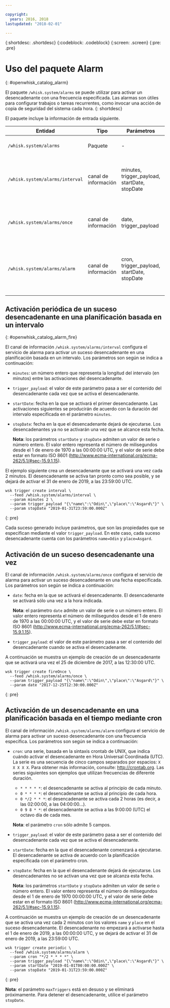 ```yaml
---

copyright:
  years: 2016, 2018
lastupdated: "2018-02-01"

---
```


{:shortdesc: .shortdesc}
{:codeblock: .codeblock}
{:screen: .screen}
{:pre: .pre}

# Uso del paquete Alarm
{: #openwhisk_catalog_alarm}

El paquete `/whisk.system/alarms` se puede utilizar para activar un desencadenante con una frecuencia especificada. Las alarmas son útiles para configurar trabajos o tareas recurrentes, como invocar una acción de copia de seguridad del sistema cada hora.
{: shortdesc}

El paquete incluye la información de entrada siguiente.

| Entidad | Tipo | Parámetros | Descripción |
| --- | --- | --- | --- |
| `/whisk.system/alarms` | Paquete | - | Utilidad de alarmas y periodicidad. |
| `/whisk.system/alarms/interval` | canal de información | minutes, trigger_payload, startDate, stopDate | Se activa un suceso desencadenante en una planificación basada en un intervalo. |
| `/whisk.system/alarms/once` | canal de información | date, trigger_payload | Se activa un suceso desencadenante una vez en una fecha específica. |
| `/whisk.system/alarms/alarm` | canal de información | cron, trigger_payload, startDate, stopDate | Se activa un suceso desencadenante en una planificación basada en el tiempo mediante cron. |


## Activación periódica de un suceso desencadenante en una planificación basada en un intervalo
{: #openwhisk_catalog_alarm_fire}

El canal de información `/whisk.system/alarms/interval` configura el servicio de alarma para activar un suceso desencadenante en una planificación basada en un intervalo. Los parámetros son según se indica a continuación:

- `minutes`: un número entero que representa la longitud del intervalo (en minutos) entre las activaciones del desencadenante.

- `trigger_payload`: el valor de este parámetro pasa a ser el contenido del desencadenante cada vez que se activa el desencadenante.

- `startDate`: fecha en la que se activará el primer desencadenante.  Las activaciones siguientes se producirán de acuerdo con la duración del intervalo especificada en el parámetro `minutes`.   

- `stopDate`: fecha en la que el desencadenante dejará de ejecutarse.  Los desencadenantes ya no se activarán una vez que se alcance esta fecha.

  **Nota**: los parámetros `startDate` y `stopDate` admiten un valor de serie o número entero.  El valor entero representa el número de milisegundos desde el 1 de enero de 1970 a las 00:00:00 UTC, y el valor de serie debe estar en formato ISO 8601 (http://www.ecma-international.org/ecma-262/5.1/#sec-15.9.1.15).

El ejemplo siguiente crea un desencadenante que se activará una vez cada 2 minutos. El desencadenante se activa tan pronto como sea posible, y se dejará de activar el 31 de enero de 2019, a las 23:59:00 UTC.

  ```
  wsk trigger create interval \
    --feed /whisk.system/alarms/interval \
    --param minutes 2 \
    --param trigger_payload "{\"name\":\"Odin\",\"place\":\"Asgard\"}" \
    --param stopDate "2019-01-31T23:59:00.000Z"
  ```
  {: pre}

Cada suceso generado incluye parámetros, que son las propiedades que se especifican mediante el valor `trigger_payload`. En este caso, cada suceso desencadenante cuenta con los parámetros `name=Odin` y `place=Asgard`.

## Activación de un suceso desencadenante una vez  

El canal de información `/whisk.system/alarms/once` configura el servicio de alarma para activar un suceso desencadenante en una fecha especificada. Los parámetros son según se indica a continuación:

- `date`: fecha en la que se activará el desencadenante.  El desencadenante se activará sólo una vez a la hora indicada. 

  **Nota**: el parámetro `date` admite un valor de serie o un número entero.  El valor entero representa el número de milisegundos desde el 1 de enero de 1970 a las 00:00:00 UTC, y el valor de serie debe estar en formato ISO 8601 (http://www.ecma-international.org/ecma-262/5.1/#sec-15.9.1.15).

- `trigger_payload`: el valor de este parámetro pasa a ser el contenido del desencadenante cuando se activa el desencadenante. 

A continuación se muestra un ejemplo de creación de un desencadenante que se activará una vez el 25 de diciembre de 2017, a las 12:30:00 UTC.

  ```
  wsk trigger create fireOnce \
    --feed /whisk.system/alarms/once \
    --param trigger_payload "{\"name\":\"Odin\",\"place\":\"Asgard\"}" \
    --param date "2017-12-25T12:30:00.000Z"
  ```
  {: pre}
    
## Activación de un desencadenante en una planificación basada en el tiempo mediante cron

El canal de información `/whisk.system/alarms/alarm` configura el servicio de alarma para activar un suceso desencadenante con una frecuencia especifica. Los parámetros son según se indica a continuación:

- `cron`: una serie, basada en la sintaxis crontab de UNIX, que indica cuándo activar el desencadenante en Hora Universal Coordinada (UTC). La serie es una secuencia de cinco campos separados por espacios: `X X X X X`.
Para obtener más información, consulte: http://crontab.org. Las series siguientes son ejemplos que utilizan frecuencias de diferente duración.

  - `* * * * *`: el desencadenante se activa al principio de cada minuto.
  - `0 * * * *`: el desencadenante se activa al principio de cada hora.
  - `0 */2 * * *`: el desencadenante se activa cada 2 horas (es decir, a las 02:00:00, a las 04:00:00...).
  - `0 9 8 * *`: el desencadenante se activa a las 9:00:00 (UTC) el octavo día de cada mes.

  **Nota**: el parámetro `cron` sólo admite 5 campos.
    
- `trigger_payload`: el valor de este parámetro pasa a ser el contenido del desencadenante cada vez que se activa el desencadenante.

- `startDate`: fecha en la que el desencadenante comenzará a ejecutarse. El desencadenante se activa de acuerdo con la planificación especificada con el parámetro cron.  

- `stopDate`: fecha en la que el desencadenante dejará de ejecutarse. Los desencadenantes no se activan una vez que se alcanza esta fecha.

  **Nota**: los parámetros `startDate` y `stopDate` admiten un valor de serie o número entero.  El valor entero representa el número de milisegundos desde el 1 de enero de 1970 00:00:00 UTC, y el valor de serie debe estar en el formato ISO 8601 (http://www.ecma-international.org/ecma-262/5.1/#sec-15.9.1.15).

A continuación se muestra un ejemplo de creación de un desencadenante que se activa una vez cada 2 minutos con los valores `name` y `place` en el suceso desencadenante.  El desencadenante no empezará a activarse hasta el 1 de enero de 2019, a las 00:00:00 UTC, y se dejará de activar el 31 de enero de 2019, a las 23:59:00 UTC.

  ```
  wsk trigger create periodic \
    --feed /whisk.system/alarms/alarm \
    --param cron "*/2 * * * *" \
    --param trigger_payload "{\"name\":\"Odin\",\"place\":\"Asgard\"}" \
    --param startDate "2019-01-01T00:00:00.000Z" \
    --param stopDate "2019-01-31T23:59:00.000Z"
  ```
  {: pre}

 **Nota**: el parámetro `maxTriggers` está en desuso y se eliminará próximamente.  Para detener el desencadenante, utilice el parámetro `stopDate`.
